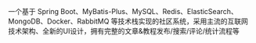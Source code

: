 一个基于 Spring Boot、MyBatis-Plus、MySQL、Redis、ElasticSearch、MongoDB、Docker、RabbitMQ 等技术栈实现的社区系统，采用主流的互联网技术架构、全新的UI设计，拥有完整的文章&教程发布/搜索/评论/统计流程等
